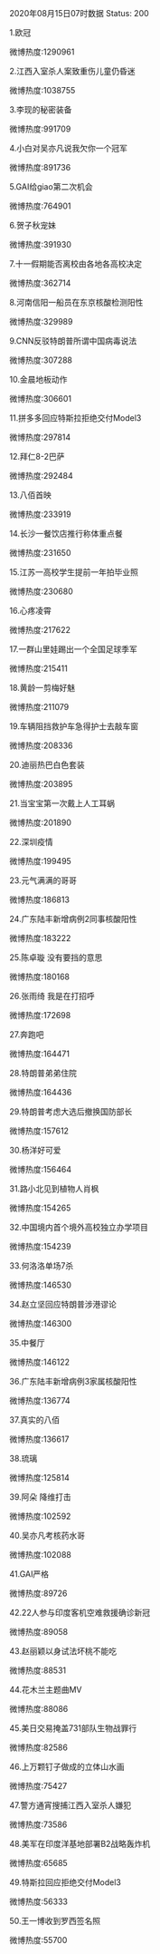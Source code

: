 2020年08月15日07时数据
Status: 200

1.欧冠

微博热度:1290961

2.江西入室杀人案致重伤儿童仍昏迷

微博热度:1038755

3.李现的秘密装备

微博热度:991709

4.小白对吴亦凡说我欠你一个冠军

微博热度:891736

5.GAI给giao第二次机会

微博热度:764901

6.贺子秋宠妹

微博热度:391930

7.十一假期能否离校由各地各高校决定

微博热度:362714

8.河南信阳一船员在东京核酸检测阳性

微博热度:329989

9.CNN反驳特朗普所谓中国病毒说法

微博热度:307288

10.金晨地板动作

微博热度:306601

11.拼多多回应特斯拉拒绝交付Model3

微博热度:297814

12.拜仁8-2巴萨

微博热度:292484

13.八佰首映

微博热度:233919

14.长沙一餐饮店推行称体重点餐

微博热度:231650

15.江苏一高校学生提前一年拍毕业照

微博热度:230680

16.心疼凌霄

微博热度:217622

17.一群山里娃踢出一个全国足球季军

微博热度:215411

18.黄龄一剪梅好魅

微博热度:211079

19.车辆阻挡救护车急得护士去敲车窗

微博热度:208336

20.迪丽热巴白色套装

微博热度:203895

21.当宝宝第一次戴上人工耳蜗

微博热度:201890

22.深圳疫情

微博热度:199495

23.元气满满的哥哥

微博热度:186813

24.广东陆丰新增病例2同事核酸阳性

微博热度:183222

25.陈卓璇 没有要挡的意思

微博热度:180168

26.张雨绮 我是在打招呼

微博热度:172698

27.奔跑吧

微博热度:164471

28.特朗普弟弟住院

微博热度:164436

29.特朗普考虑大选后撤换国防部长

微博热度:157612

30.杨洋好可爱

微博热度:156464

31.路小北见到植物人肖枫

微博热度:154265

32.中国境内首个境外高校独立办学项目

微博热度:154239

33.何洛洛单场7杀

微博热度:146530

34.赵立坚回应特朗普涉港谬论

微博热度:146300

35.中餐厅

微博热度:146122

36.广东陆丰新增病例3家属核酸阳性

微博热度:136774

37.真实的八佰

微博热度:136617

38.琉璃

微博热度:125814

39.阿朵 降维打击

微博热度:102592

40.吴亦凡考核药水哥

微博热度:102088

41.GAI严格

微博热度:89726

42.22人参与印度客机空难救援确诊新冠

微博热度:89058

43.赵丽颖以身试法坏桃不能吃

微博热度:88531

44.花木兰主题曲MV

微博热度:88086

45.美日交易掩盖731部队生物战罪行

微博热度:82586

46.上万颗钉子做成的立体山水画

微博热度:75427

47.警方通宵搜捕江西入室杀人嫌犯

微博热度:73586

48.美军在印度洋基地部署B2战略轰炸机

微博热度:65685

49.特斯拉回应拒绝交付Model3

微博热度:56333

50.王一博收到罗西签名照

微博热度:55700

